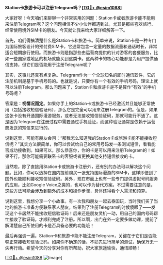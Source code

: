 **Station卡旅游卡可以注册Telegram吗？[[TG💪+ @esim1088](https://t.me/s/esim1088)]**

大家好呀！今天咱们来聊聊一个非常实用的问题：Station卡或者旅游卡能不能用来注册Telegram呢？这个问题相信不少小伙伴都遇到过，尤其是那些喜欢旅行、经常使用境外SIM卡的朋友。今天就让我来给大家详细解答一下。

首先，咱们得搞清楚什么是Station卡和旅游卡。简单来说，Station卡是一种专门为国际旅客设计的预付费SIM卡，它通常包含一定量的数据流量和通话时长，非常适合短期旅行使用。而旅游卡则是指那些由运营商提供的针对游客的套餐服务，比如一些国家或地区的机场就能买到这类卡。这两种卡的核心功能都是为用户提供通信支持，但它们是否能用于注册Telegram呢？

其实，这事儿还真有点复杂。Telegram作为一个全球知名的即时通讯软件，它的注册机制是基于手机号码的。也就是说，只要你有一个有效的手机号码，理论上就可以注册Telegram。那么问题来了，Station卡和旅游卡是不是算作“有效”的手机号码呢？

答案是：**视情况而定**。如果你手上的Station卡或旅游卡已经激活并且能够正常使用（包括接收短信验证码），那么它是完全可以用来注册Telegram的。但是，如果这张卡没有开通国际漫游服务，或者无法接收短信验证码，那就可能行不通了。这是因为Telegram在注册过程中需要通过手机验证，而这种验证通常是依赖于运营商发送的短信来进行的。

说到这里，可能有朋友会问：“那我怎么知道我的Station卡或旅游卡能不能接收短信呢？”其实方法很简单，你可以尝试给自己的常用号码发一条测试短信，看看能否成功接收到。如果可以，那么恭喜你，你的卡是可以用来注册Telegram的！如果不行，那你可能需要联系卡的客服或者更换其他支持短信接收的卡。

当然啦，除了直接用Station卡或旅游卡注册外，还有别的办法可以解决这个问题。比如，你可以选择在国内提前购买一张支持国际漫游的SIM卡，这样即便到了国外也能顺利接收短信验证码。另外，现在市面上也有一些专门提供虚拟号码服务的应用，比如Google Voice之类的，也可以作为替代方案。不过需要注意的是，这些方法可能会涉及到额外的成本和操作步骤，具体还得看个人需求和预算。

说到这里，我想分享一个小故事。有一次我和朋友一起去泰国玩，当时我们买了当地的旅游卡准备方便联系家人朋友。结果到了注册Telegram的时候傻眼了——发现这个卡居然不能接收短信验证码！后来还是朋友灵机一动，用自己的国内号码帮忙接收了验证码，才顺利完成了注册。所以啊，出门在外一定要多做功课，提前了解清楚自己所使用的卡是否具备必要的功能哦！

最后再强调一遍，Station卡和旅游卡能不能注册Telegram，关键在于它们是否能够正常接收短信验证码。如果你不确定的话，不妨先进行简单的测试，确保万无一失再行动。希望今天的分享对你有所帮助，祝大家旅途愉快，通讯顺畅！

[[TG💪+ @esim1088](https://t.me/s/esim1088) ![Image](https://i.postimg.cc/4NQfJmqS/Snipaste-2025-05-13-00-14-12.png)]